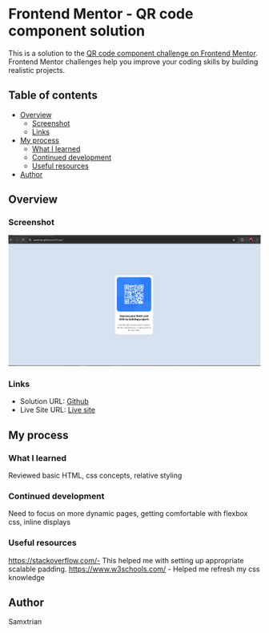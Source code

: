 # Frontend Mentor - QR code component solution

This is a solution to the [QR code component challenge on Frontend Mentor](https://www.frontendmentor.io/challenges/qr-code-component-iux_sIO_H). Frontend Mentor challenges help you improve your coding skills by building realistic projects. 

## Table of contents

- [Overview](#overview)
  - [Screenshot](#screenshot)
  - [Links](#links)
- [My process](#my-process)
  - [What I learned](#what-i-learned)
  - [Continued development](#continued-development)
  - [Useful resources](#useful-resources)
- [Author](#author)

## Overview

### Screenshot

![](./screenshot.jpg)


### Links

- Solution URL: [Github](https://github.com/Samxtrian/QRCode)
- Live Site URL: [Live site](https://samxtrian.github.io/QRCode/)

## My process

### What I learned

Reviewed basic HTML, css concepts, relative styling

### Continued development

Need to focus on more dynamic pages, getting comfortable with flexbox css, inline displays

### Useful resources

https://stackoverflow.com/- This helped me with setting up appropriate scalable padding.
https://www.w3schools.com/ - Helped me refresh my css knowledge

## Author
Samxtrian
